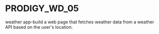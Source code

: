 # PRODIGY_WD_05
weather app-build a web page that fetches weather data from a weather API based on the user's location.
